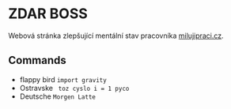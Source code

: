 # ZDAR BOSS
Webová stránka zlepšující mentální stav pracovníka [milujipraci.cz](http://milujupraci.cz).

## Commands
* flappy bird `import gravity`
* Ostravske ` toz cyslo i = 1 pyco`
* Deutsche `Morgen Latte`
